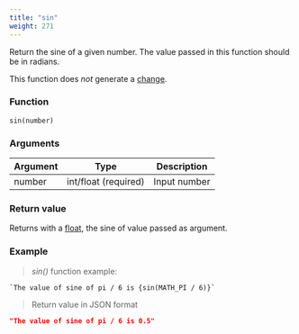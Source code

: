 ```yaml
---
title: "sin"
weight: 271
---
```


Return the sine of a given number. The value passed in this function should be in radians.

This function does *not* generate a [change](../../../overview/changes).

### Function

`sin(number)`

### Arguments

Argument | Type                 | Description
-------- | -------------------- | ------------
number   | int/float (required) | Input number

### Return value

Returns with a [float](../../../data-types/float), the sine of value passed as argument.

### Example

> _sin()_ function example:

```thingsdb,json_response
`The value of sine of pi / 6 is {sin(MATH_PI / 6)}`
```

> Return value in JSON format

```json
"The value of sine of pi / 6 is 0.5"
```

